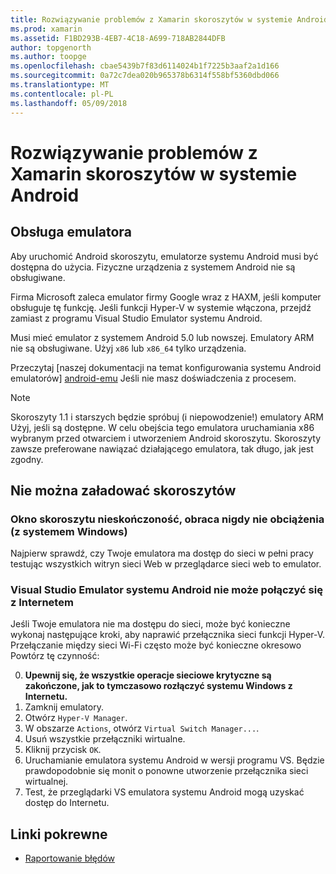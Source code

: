 ```yaml
---
title: Rozwiązywanie problemów z Xamarin skoroszytów w systemie Android
ms.prod: xamarin
ms.assetid: F1BD293B-4EB7-4C18-A699-718AB2844DFB
author: topgenorth
ms.author: toopge
ms.openlocfilehash: cbae5439b7f83d6114024b1f7225b3aaf2a1d166
ms.sourcegitcommit: 0a72c7dea020b965378b6314f558bf5360dbd066
ms.translationtype: MT
ms.contentlocale: pl-PL
ms.lasthandoff: 05/09/2018
---
```

# <a name="troubleshooting-xamarin-workbooks-on-android"></a>Rozwiązywanie problemów z Xamarin skoroszytów w systemie Android

## <a name="emulator-support"></a>Obsługa emulatora

Aby uruchomić Android skoroszytu, emulatorze systemu Android musi być dostępna do użycia. Fizyczne urządzenia z systemem Android nie są obsługiwane.

Firma Microsoft zaleca emulator firmy Google wraz z HAXM, jeśli komputer obsługuje tę funkcję.
Jeśli funkcji Hyper-V w systemie włączona, przejdź zamiast z programu Visual Studio Emulator systemu Android.

Musi mieć emulator z systemem Android 5.0 lub nowszej. Emulatory ARM nie są obsługiwane. Użyj `x86` lub `x86_64` tylko urządzenia.

Przeczytaj [naszej dokumentacji na temat konfigurowania systemu Android emulatorów] [ android-emu] Jeśli nie masz doświadczenia z procesem.

> [!NOTE]
> Skoroszyty 1.1 i starszych będzie spróbuj (i niepowodzenie!) emulatory ARM Użyj, jeśli są dostępne. W celu obejścia tego emulatora uruchamiania x86 wybranym przed otwarciem i utworzeniem Android skoroszytu. Skoroszyty zawsze preferowane nawiązać działającego emulatora, tak długo, jak jest zgodny.

## <a name="workbooks-wont-load"></a>Nie można załadować skoroszytów

### <a name="workbook-window-spins-forever-never-loads-windows"></a>Okno skoroszytu nieskończoność, obraca nigdy nie obciążenia (z systemem Windows)

Najpierw sprawdź, czy Twoje emulatora ma dostęp do sieci w pełni pracy testując wszystkich witryn sieci Web w przeglądarce sieci web to emulator.

### <a name="visual-studio-android-emulator-cannot-connect-to-the-internet"></a>Visual Studio Emulator systemu Android nie może połączyć się z Internetem

Jeśli Twoje emulatora nie ma dostępu do sieci, może być konieczne wykonaj następujące kroki, aby naprawić przełącznika sieci funkcji Hyper-V. Przełączanie między sieci Wi-Fi często może być konieczne okresowo Powtórz tę czynność:

0. **Upewnij się, że wszystkie operacje sieciowe krytyczne są zakończone, jak to tymczasowo rozłączyć systemu Windows z Internetu.**
1. Zamknij emulatory.
2. Otwórz `Hyper-V Manager`.
3. W obszarze `Actions`, otwórz `Virtual Switch Manager...`.
4. Usuń wszystkie przełączniki wirtualne.
5. Kliknij przycisk `OK`.
6. Uruchamianie emulatora systemu Android w wersji programu VS. Będzie prawdopodobnie się monit o ponowne utworzenie przełącznika sieci wirtualnej.
7. Test, że przeglądarki VS emulatora systemu Android mogą uzyskać dostęp do Internetu.

[android-emu]: https://developer.xamarin.com/guides/android/deployment,_testing,_and_metrics/debug-on-emulator/


## <a name="related-links"></a>Linki pokrewne

- [Raportowanie błędów](~/tools/workbooks/install.md#reporting-bugs)
